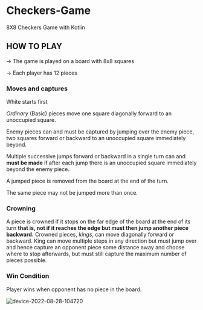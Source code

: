 # Checkers-Game

8X8 Checkers Game with Kotlin





## **HOW TO PLAY**

-> The game is played on a board with 8x8 squares

-> Each player has 12 pieces

### **Moves and captures**

  White starts first

  *Ordinary* (Basic) pieces move one square diagonally forward to an unoccupied square.

  Enemy pieces can and must be captured by jumping over the enemy piece, two squares forward or backward to an unoccupied square immediately beyond.

  Multiple successive jumps forward or backward in a single turn can and __must be made__ if after each jump there is an unoccupied square immediately      beyond the enemy piece.

  A jumped piece is removed from the board at the end of the turn. 

  The same piece may not be jumped more than once.

### **Crowning**

  A piece is crowned if it stops on the far edge of the board at the end of its turn __that is, not if it reaches the edge but must then jump another piece   backward.__ Crowned pieces, *kings*, can move diagonally forward or backward. King can move multiple steps in any direction but must jump over and hence capture an opponent piece some distance away and choose where to stop afterwards, but must still capture the maximum number of pieces possible.

### **Win Condition**

  Player wins when opponent has no piece in the board.



![device-2022-08-28-104720](https://user-images.githubusercontent.com/70910355/187064026-43c4cedb-7cec-4af0-bde9-3288abe7be96.gif)
